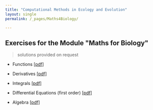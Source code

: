 ```yaml
---
title: "Computational Methods in Ecology and Evolution"
layout: single
permalink: /_pages/Maths4Biology/

---
```





## Exercises for the Module "Maths for Biology" 
> solutions provided on request


* Functions [[pdf]](/assets/docs/Exercises_functions.pdf)
 
* Derivatives [[pdf]](/assets/docs/Exercises_derivatives.pdf)

* Integrals [[pdf]](/assets/docs/Exercises_integrals.pdf)

* Differential Equations (first order) [[pdf]](/assets/docs/Exercises_EDOs.pdf)

* Algebra [[pdf]](/assets/docs/Exercises_algebra.pdf)







